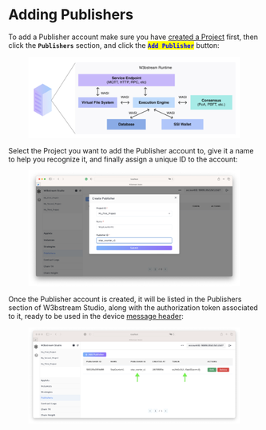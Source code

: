 # Adding Publishers

To add a Publisher account make sure you have [created a Project](creating-projects.md) first, then click the **`Publishers`** section, and click the <mark style="color:blue;">**`Add Publisher`**</mark> button:

<figure><img src="../../.gitbook/assets/image (1).png" alt=""><figcaption></figcaption></figure>

Select the Project you want to add the Publisher account to, give it a name to help you recognize it, and finally assign a unique ID to the account:

<figure><img src="../../.gitbook/assets/image (10).png" alt=""><figcaption></figcaption></figure>

Once the Publisher account is created, it will be listed in the Publishers section of W3bstream Studio, along with the authorization token associated to it, ready to be used in the device [message header](../../applets-development/basic-concepts/events.md):

<figure><img src="../../.gitbook/assets/image (16).png" alt=""><figcaption></figcaption></figure>

